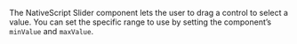 The NativeScript Slider component lets the user to drag a control to select a value. 
You can set the specific range to use by setting the component’s `minValue` and `maxValue`.

<snippet id='slider-require'/>
<snippet id='slider-import'/>
